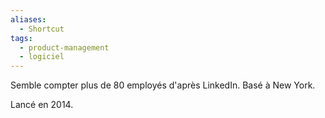 ```yaml
---
aliases:
  - Shortcut
tags:
  - product-management
  - logiciel
---
```

Semble compter plus de 80 employés d'après LinkedIn.
Basé à New York.

Lancé en 2014.